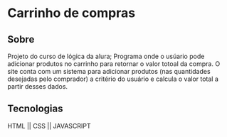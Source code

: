 <h1> Carrinho de compras </h1>

<h2> Sobre </h2>
Projeto do curso de lógica da alura; Programa onde o usúario pode adicionar produtos no carrinho para retornar o valor totoal da compra.
O site conta com um sistema para adicionar produtos (nas quantidades desejadas pelo comprador) a critério do usuário e calcula o valor total a partir desses dados.


## Tecnologias
<div>
  HTML || CSS || JAVASCRIPT
</div>
